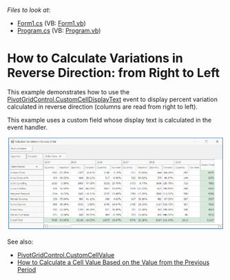 <!-- default file list -->
*Files to look at*:

* [Form1.cs](./CS/WindowsApplication1/Form1.cs) (VB: [Form1.vb](./VB/WindowsApplication1/Form1.vb))
* [Program.cs](./CS/WindowsApplication1/Program.cs) (VB: [Program.vb](./VB/WindowsApplication1/Program.vb))
<!-- default file list end -->
# How to Calculate Variations in Reverse Direction: from Right to Left

This example demonstrates how to use the [PivotGridControl.CustomCellDisplayText](http://docs.devexpress.com/WindowsForms/DevExpress.XtraPivotGrid.PivotGridControl.CustomCellDisplayText) event to display percent variation calculated in reverse direction (columns are read from right to left).

This example uses a custom field whose display text is calculated in the event handler. 

![screenshot](https://github.com/DevExpress-Examples/how-to-calculate-percent-and-absolute-variations-in-a-custom-direction-from-right-to-left-e2101/blob/18.2.4%2B/images/screenshot.png)

See also:

* [PivotGridControl.CustomCellValue](http://docs.devexpress.com/WindowsForms/DevExpress.XtraPivotGrid.PivotGridControl.CustomCellValue) 
* [How to Calculate a Cell Value Based on the Value from the Previous Period](https://github.com/DevExpress-Examples/getting-a-summary-value-for-a-previous-period-while-calculating-the-current-one-e2125)